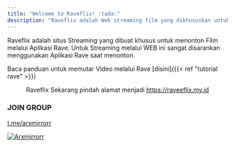 ```yaml
---
title: "Welcome to Raveflix! :tada:"
description: "Raveflix adalah Web streaming film yang dikhususkan untuk nobar pada aplikasi Rave"
---
```


 <style>
 .saweria-button {
  display: inline-block;
  text-decoration: none;
  color: #fff;
  background-color: #FF5020;
  border: none;
  padding: 8px 16px;
  font-size: 14px;
  font-weight: bold;
  text-transform: uppercase;
  box-shadow: 0 5px 10px rgba(0, 0, 0, 0.3);
  transition: box-shadow 0.3s ease;
  cursor: none;
}

.saweria-button:hover {
  background-color: #FF5020;
}

.sawer {
  width: 20px;
  margin-right: 5px;
}
  </style>
Raveflix adalah situs Streaming yang dibuat khusus untuk menonton Film melalui Aplikasi Rave. Untuk Streaming melalui WEB ini sangat disarankan menggunakan Aplikasi Rave saat menonton.

Baca panduan untuk memutar Video melalui Rave [disini]({{< ref "tutorial rave" >}})

<div align="center">
Raveflix Sekarang pindah alamat menjadi <a href="https://raveeflix.my.id" target="_blank">https://raveeflix.my.id</a>
</div>

<div align="center">
<script type='text/javascript' src='https://assets.trakteer.id/js/trbtn-overlay.min.js'></script><script type='text/javascript' class='troverlay'>(function() {var trbtnId = trbtnOverlay.init('Trakteer','#be1e2d','https://trakteer.id/levi-rave/tip/embed/modal','https://cdn.trakteer.id/images/embed/trbtn-icon.png?date=18-11-2023','40','inline');trbtnOverlay.draw(trbtnId);})();</script>
</div>

### JOIN GROUP

<a href="https://t.me/arxmirrorr" target="_blank">t.me/arxmirrorr</a>

<a href="https://t.me/arxmirrorr" target="_blank">
    <img src="https://img.shields.io/endpoint?style=social&url=https%3A%2F%2Frunkit.io%2Fdamiankrawczyk%2Ftelegram-badge%2Fbranches%2Fmaster%3Furl%3Dhttps%3A%2F%2Ft.me%2Farxmirrorr" alt="Arxmirrorr">
</a>

</div>